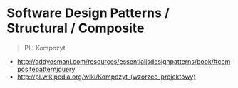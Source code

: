 # Software Design Patterns / Structural / Composite

> PL: Kompozyt

* <http://addyosmani.com/resources/essentialjsdesignpatterns/book/#compositepatternjquery>
* <http://pl.wikipedia.org/wiki/Kompozyt_(wzorzec_projektowy)>
